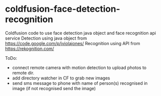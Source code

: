 # coldfusion-face-detection-recognition
Coldfusion code to use face detection java object and face recognition api service
Detection using java object  from https://code.google.com/p/jviolajones/
Recognition using API from https://rekognition.com/

ToDo:
- connect remote camera with motion detection to upload photos to remote dir.
- add directory watcher in CF to grab new images
- send sms message to phone with name of person(s) recognised in image (if not recognised send the image)
